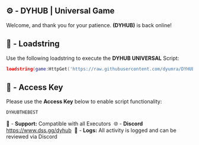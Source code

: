 ## ⚙️ - DYHUB | Universal Game

Welcome, and thank you for your patience.
**(DYHUB)** is back online!

## 📌 - Loadstring

Use the following loadstring to execute the  **DYHUB UNIVERSAL** Script:
```lua
loadstring(game:HttpGet('https://raw.githubusercontent.com/dyumra/DYHUB-Universal/refs/heads/main/Key1%2B1.lua'))()
```

## 🔑 - Access Key

Please use the **Access Key** below to enable script functionality:
```css
DYHUBTHEBEST
```


🔔 - **Support:** Compatible with all Executors
‎
🌐 - **Discord** https://www.dss.gg/dyhub
‎
📂 - **Logs:** All activity is logged and can be reviewed via Discord
